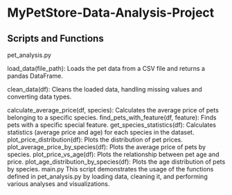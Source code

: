 # MyPetStore-Data-Analysis-Project

## Scripts and Functions
pet_analysis.py

load_data(file_path): Loads the pet data from a CSV file and returns a pandas DataFrame.

clean_data(df): Cleans the loaded data, handling missing values and converting data types.

calculate_average_price(df, species): Calculates the average price of pets belonging to a specific species.
find_pets_with_feature(df, feature): Finds pets with a specific special feature.
get_species_statistics(df): Calculates statistics (average price and age) for each species in the dataset.
plot_price_distribution(df): Plots the distribution of pet prices.
plot_average_price_by_species(df): Plots the average price of pets by species.
plot_price_vs_age(df): Plots the relationship between pet age and price.
plot_age_distribution_by_species(df): Plots the age distribution of pets by species.
main.py
This script demonstrates the usage of the functions defined in pet_analysis.py by loading data, cleaning it, and performing various analyses and visualizations.
